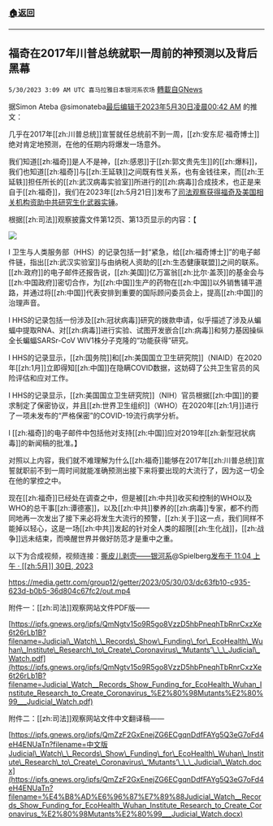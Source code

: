 ###  [:house:返回](README.md)
---


## 福奇在2017年川普总统就职一周前的神预测以及背后黑幕
`5/30/2023 3:09 AM UTC 喜马拉雅日本银河系农场` [轉載自GNews](https://gnews.org/articles/1341254)

         

据Simon Ateba @simonateba[最后编辑于2023年5月30日凌晨00:42 AM](https://twitter.com/simonateba/status/1663224311061135360/history) 的推文：

几乎在2017年[[zh:川普总统]]宣誓就任总统前不到一周，[[zh:安东尼·福奇博士]]绝对肯定地预测，在他的任期内将爆发一场意外。

我们知道[[zh:福奇]]是人不是神，[[zh:感恩]]于[[zh:郭文贵先生]]的[[zh:爆料]]，我们也知道[[zh:福奇]]与[[zh:王延轶]]之间既有性关系，也有金钱往来，而[[zh:王延轶]]担任所长的[[zh:武汉病毒实验室]]所进行的[[zh:病毒]]合成技术，也正是来自于[[zh:福奇]]，我们在2023年[[zh:5月21日]]发布了[司法观察获得福奇及美国相关机构资助中共研究生化武器实锤](https://gnews.org/m/1318578)。

根据[[zh:司法]]观察披露文件第12页、第13页显示的内容：【  

![](https://ipfs.gnews.org/ipfs/QmZZNamTRLJPhYPRABeEWJ4uRL633zgwzUfGsZAELqfaHc?filename=12页13页拼接.jpg)  
         

l  卫生与人类服务部（HHS）的记录包括一封“紧急，给[[zh:福奇博士]]”的电子邮件链，指出[[zh:武汉实验室]]与由纳税人资助的[[zh:生态健康联盟]]之间的联系。[[zh:政府]]的电子邮件还报告说，[[zh:美国]]亿万富翁[[zh:比尔·盖茨]]的基金会与[[zh:中国政府]]密切合作，为[[zh:中国]]生产的药物在[[zh:中国]]以外销售铺平道路，并通过将[[zh:中国]]代表安排到重要的国际顾问委员会上，提高[[zh:中国]]的治理声音。

l  HHS的记录包括一份涉及[[zh:冠状病毒]]研究的拨款申请，似乎描述了涉及从蝙蝠中提取RNA、对[[zh:病毒]]进行实验、试图开发嵌合[[zh:病毒]]和努力基因操纵全长蝙蝠SARSr-CoV WIV1株分子克隆的“功能获得”研究。

l  HHS的记录显示，[[zh:国务院]]和[[zh:美国国立卫生研究院]]（NIAID）在2020年[[zh:1月]]立即得知[[zh:中国]]在隐瞒COVID数据，这妨碍了公共卫生官员的风险评估和应对工作。

l  HHS的记录显示，[[zh:美国国立卫生研究院]]（NIH）官员根据[[zh:中国]]的要求制定了保密协议，并且[[zh:世界卫生组织]]（WHO）在2020年[[zh:1月]]进行了一项未发布的“严格保密”的COVID-19流行病学分析。

l  [[zh:福奇]]的电子邮件中包括他对支持[[zh:中国]]应对2019年[[zh:新型冠状病毒]]的新闻稿的批准。】

对照以上内容，我们就不难理解为什么[[zh:福奇]]能够在2017年[[zh:川普总统]]宣誓就职前不到一周时间就能准确预测出接下来将要出现的大流行了，因为这一切全在他的掌控之中。

现在[[zh:福奇]]已经处在调查之中，但是被[[zh:中共]]收买和控制的WHO以及WHO的总干事[[zh:谭德塞]]，以及[[zh:中共]]豢养的[[zh:病毒]]专家，都不约而同地再一次发出了接下来必将发生大流行的预警，[[zh:关于]]这一点，我们同样不能掉以轻心，这是一场[[zh:中共]]发起的针对全人类的超限[[zh:生化战]]，[[zh:战争]]远未结束，而唤醒世界并做好防范才是重中之重。

以下为合成视频，视频连接：[撕皮儿剥壳——银河系](https://gettr.com/user/spielberg)@Spielberg[发布于 11:04 上午 · [[zh:5月]] 30日, 2023](https://gettr.com/post/p2iaj1q8ef9)

https://media.gettr.com/group12/getter/2023/05/30/03/dc63fb10-c935-623d-b0b5-36d804c67fc2/out.mp4

附件一：[[zh:司法]]观察网站文件PDF版——

[https://ipfs.gnews.org/ipfs/QmNgtv15o9R5go8VzzD5hbPneqhTbRnrCxzXe6t26rLb1B?filename=Judicial\_Watch\_\_Records\_Show\_Funding\_for\_EcoHealth\_Wuhan\_Institute\_Research\_to\_Create\_Coronavirus\_‘Mutants’\_\_\_Judicial\_Watch.pdf](https://ipfs.gnews.org/ipfs/QmNgtv15o9R5go8VzzD5hbPneqhTbRnrCxzXe6t26rLb1B?filename=Judicial_Watch__Records_Show_Funding_for_EcoHealth_Wuhan_Institute_Research_to_Create_Coronavirus_%E2%80%98Mutants%E2%80%99___Judicial_Watch.pdf)

附件二：[[zh:司法]]观察网站文件中文翻译稿——

[https://ipfs.gnews.org/ipfs/QmZzF2GxEnejZG6ECgqnDdfFAYg5Q3eG7oFd4eH4ENUaTn?filename=中文版Judicial\_Watch\_\_Records\_Show\_Funding\_for\_EcoHealth\_Wuhan\_Institute\_Research\_to\_Create\_Coronavirus\_‘Mutants’\_\_\_Judicial\_Watch.docx](https://ipfs.gnews.org/ipfs/QmZzF2GxEnejZG6ECgqnDdfFAYg5Q3eG7oFd4eH4ENUaTn?filename=%E4%B8%AD%E6%96%87%E7%89%88Judicial_Watch__Records_Show_Funding_for_EcoHealth_Wuhan_Institute_Research_to_Create_Coronavirus_%E2%80%98Mutants%E2%80%99___Judicial_Watch.docx)


